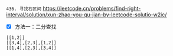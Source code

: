 
`436. 寻找右区间` https://leetcode.cn/problems/find-right-interval/solution/xun-zhao-you-qu-jian-by-leetcode-solutio-w2ic/
- [x] 方法一：二分查找

```
[[1,2]]
[[3,4],[2,3],[1,2]]
[[1,4],[2,3],[3,4]]
```
